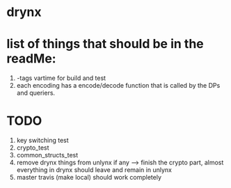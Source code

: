 # drynx

# list of things that should be in the readMe:

1. -tags vartime for build and test
2. each encoding has a encode/decode function that is called by the DPs and queriers.


# TODO
1. key switching test
2. crypto_test
3. common_structs_test
4. remove drynx things from unlynx if any --> finish the crypto part, almost everything in drynx should leave and remain in unlynx
5. master travis (make local) should work completely

